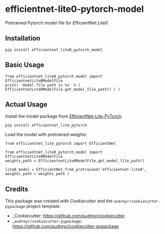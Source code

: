 # efficientnet-lite0-pytorch-model

Pretrained Pytorch model file for EfficientNet Lite0

## Installation

```
pip install efficientnet_lite0_pytorch_model
```


## Basic Usage

```
from efficientnet_lite0_pytorch_model import EfficientnetLite0ModelFile
print( 'model file path is %s' % ( EfficientnetLite0ModelFile.get_model_file_path() ) )
```

## Actual Usage

Install the model package from [EfficientNet-Lite-PyTorch](https://github.com/ml-illustrated/EfficientNet-Lite-PyTorch):
```
pip install efficientnet_lite_pytorch
```

Load the model with pretrained weights:
```
from efficientnet_lite_pytorch import EfficientNet

from efficientnet_lite0_pytorch_model import EfficientnetLite0ModelFile
weights_path = EfficientnetLite0ModelFile.get_model_file_path()

lite0_model = EfficientNet.from_pretrained('efficientnet-lite0', weights_path = weights_path )
```

## Credits

This package was created with _Cookiecutter_ and the `audreyr/cookiecutter-pypackage` project template.

- _Cookiecutter: https://github.com/audreyr/cookiecutter
- _`audreyr/cookiecutter-pypackage`: https://github.com/audreyr/cookiecutter-pypackage
